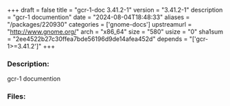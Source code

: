 +++
draft = false
title = "gcr-1-doc 3.41.2-1"
version = "3.41.2-1"
description = "gcr-1 documention"
date = "2024-08-04T18:48:33"
aliases = "/packages/220930"
categories = ['gnome-docs']
upstreamurl = "http://www.gnome.org/"
arch = "x86_64"
size = "580"
usize = "0"
sha1sum = "2ee4522b27c30ffea7bde56196d9de14afea452d"
depends = "['gcr-1>=3.41.2']"
+++
### Description: 
gcr-1 documention

### Files: 
